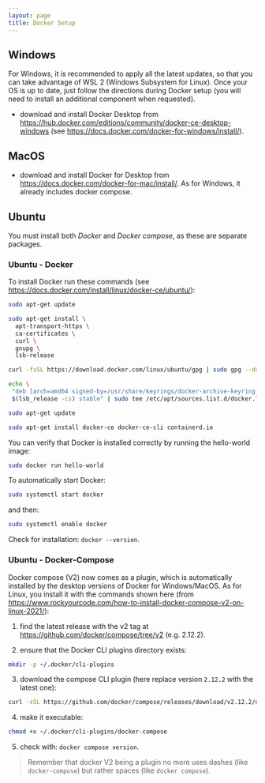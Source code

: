 ```yaml
---
layout: page
title: Docker Setup
---
```


## Windows

For Windows, it is recommended to apply all the latest updates, so that you can take advantage of WSL 2 (Windows Subsystem for Linux). Once your OS is up to date, just follow the directions during Docker setup (you will need to install an additional component when requested).

- download and install Docker Desktop from <https://hub.docker.com/editions/community/docker-ce-desktop-windows> (see <https://docs.docker.com/docker-for-windows/install/>).

## MacOS

- download and install Docker for Desktop from <https://docs.docker.com/docker-for-mac/install/>. As for Windows, it already includes docker compose.

## Ubuntu

You must install both *Docker* and *Docker compose*, as these are separate packages.

### Ubuntu - Docker

To install Docker run these commands (see <https://docs.docker.com/install/linux/docker-ce/ubuntu/>):

```bash
sudo apt-get update

sudo apt-get install \
  apt-transport-https \
  ca-certificates \
  curl \
  gnupg \
  lsb-release

curl -fsSL https://download.docker.com/linux/ubuntu/gpg | sudo gpg --dearmor -o /usr/share/keyrings/docker-archive-keyring.gpg

echo \
 "deb [arch=amd64 signed-by=/usr/share/keyrings/docker-archive-keyring.gpg] https://download.docker.com/linux/ubuntu \
 $(lsb_release -cs) stable" | sudo tee /etc/apt/sources.list.d/docker.list > /dev/null

sudo apt-get update

sudo apt-get install docker-ce docker-ce-cli containerd.io
```

You can verify that Docker is installed correctly by running the hello-world image:

```bash
sudo docker run hello-world
```

To automatically start Docker:

```bash
sudo systemctl start docker
```

and then:

```bash
sudo systemctl enable docker
```

Check for installation: `docker --version`.

### Ubuntu - Docker-Compose

Docker compose (V2) now comes as a plugin, which is automatically installed by the desktop versions of Docker for Windows/MacOS. As for Linux, you install it with the commands shown here (from <https://www.rockyourcode.com/how-to-install-docker-compose-v2-on-linux-2021/>):

1. find the latest release with the v2 tag at <https://github.com/docker/compose/tree/v2> (e.g. 2.12.2).

2. ensure that the Docker CLI plugins directory exists:

```bash
mkdir -p ~/.docker/cli-plugins
```

3. download the compose CLI plugin (here replace version `2.12.2` with the latest one):

```bash
curl -sSL https://github.com/docker/compose/releases/download/v2.12.2/docker-compose-linux-x86_64 -o ~/.docker/cli-plugins/docker-compose
```

4. make it executable:

```bash
chmod +x ~/.docker/cli-plugins/docker-compose
```

5. check with: `docker compose version`.

>Remember that docker V2 being a plugin no more uses dashes (like `docker-compose`) but rather spaces (like `docker compose`).
